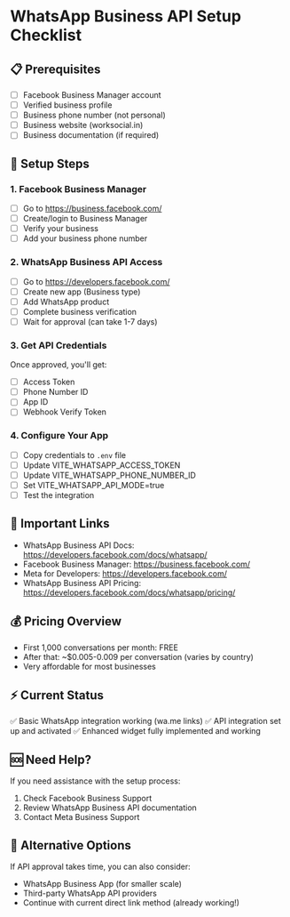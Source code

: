 # WhatsApp Business API Setup Checklist

## 📋 Prerequisites
- [ ] Facebook Business Manager account
- [ ] Verified business profile
- [ ] Business phone number (not personal)
- [ ] Business website (worksocial.in)
- [ ] Business documentation (if required)

## 🚀 Setup Steps

### 1. Facebook Business Manager
- [ ] Go to https://business.facebook.com/
- [ ] Create/login to Business Manager
- [ ] Verify your business
- [ ] Add your business phone number

### 2. WhatsApp Business API Access
- [ ] Go to https://developers.facebook.com/
- [ ] Create new app (Business type)
- [ ] Add WhatsApp product
- [ ] Complete business verification
- [ ] Wait for approval (can take 1-7 days)

### 3. Get API Credentials
Once approved, you'll get:
- [ ] Access Token
- [ ] Phone Number ID  
- [ ] App ID
- [ ] Webhook Verify Token

### 4. Configure Your App
- [ ] Copy credentials to `.env` file
- [ ] Update VITE_WHATSAPP_ACCESS_TOKEN
- [ ] Update VITE_WHATSAPP_PHONE_NUMBER_ID
- [ ] Set VITE_WHATSAPP_API_MODE=true
- [ ] Test the integration

## 🔗 Important Links
- WhatsApp Business API Docs: https://developers.facebook.com/docs/whatsapp/
- Facebook Business Manager: https://business.facebook.com/
- Meta for Developers: https://developers.facebook.com/
- WhatsApp Business API Pricing: https://developers.facebook.com/docs/whatsapp/pricing/

## 💰 Pricing Overview
- First 1,000 conversations per month: FREE
- After that: ~$0.005-0.009 per conversation (varies by country)
- Very affordable for most businesses

## ⚡ Current Status
✅ Basic WhatsApp integration working (wa.me links)
✅ API integration set up and activated
✅ Enhanced widget fully implemented and working

## 🆘 Need Help?
If you need assistance with the setup process:
1. Check Facebook Business Support
2. Review WhatsApp Business API documentation
3. Contact Meta Business Support

## 📱 Alternative Options
If API approval takes time, you can also consider:
- WhatsApp Business App (for smaller scale)
- Third-party WhatsApp API providers
- Continue with current direct link method (already working!)